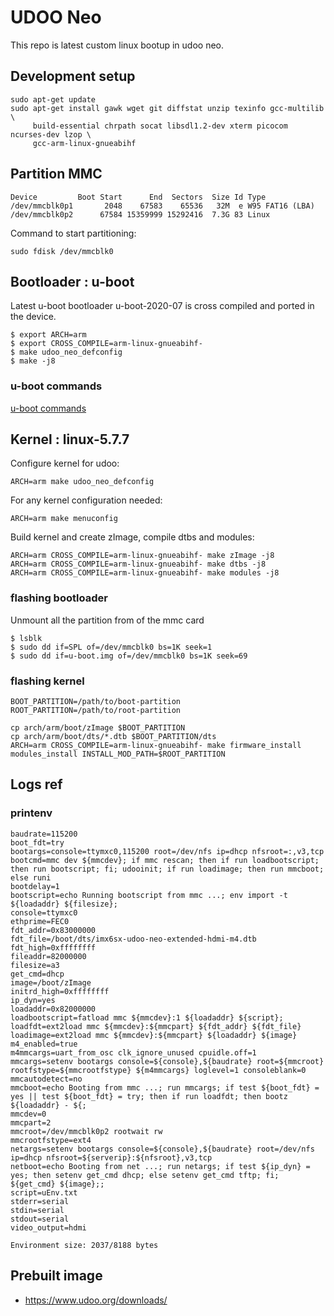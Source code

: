 # UDOO Neo
    
This repo is latest custom linux bootup in udoo neo.
    
## Development setup    
    
```
sudo apt-get update
sudo apt-get install gawk wget git diffstat unzip texinfo gcc-multilib \
     build-essential chrpath socat libsdl1.2-dev xterm picocom ncurses-dev lzop \
     gcc-arm-linux-gnueabihf
```

## Partition MMC
    
```
Device         Boot Start      End  Sectors  Size Id Type
/dev/mmcblk0p1       2048    67583    65536   32M  e W95 FAT16 (LBA)
/dev/mmcblk0p2      67584 15359999 15292416  7.3G 83 Linux
```
    
Command to start partitioning:
```
sudo fdisk /dev/mmcblk0
```
    
## Bootloader : u-boot
    
Latest u-boot bootloader u-boot-2020-07 is cross compiled and ported in the device.
    
```
$ export ARCH=arm 
$ export CROSS_COMPILE=arm-linux-gnueabihf-
$ make udoo_neo_defconfig
$ make -j8
```

### u-boot commands
    
[u-boot commands](https://github.com/warriorsspirit86/udoo-neo_custom_linux/blob/master/uboot-commands.md)
    
## Kernel : linux-5.7.7
    
Configure kernel for udoo:
```
ARCH=arm make udoo_neo_defconfig
```
For any kernel configuration needed:
```
ARCH=arm make menuconfig
```
Build kernel and create zImage, compile dtbs and modules:        
```
ARCH=arm CROSS_COMPILE=arm-linux-gnueabihf- make zImage -j8
ARCH=arm CROSS_COMPILE=arm-linux-gnueabihf- make dtbs -j8
ARCH=arm CROSS_COMPILE=arm-linux-gnueabihf- make modules -j8
```

### flashing bootloader
    
Unmount all the partition from of the mmc card
```
$ lsblk
$ sudo dd if=SPL of=/dev/mmcblk0 bs=1K seek=1
$ sudo dd if=u-boot.img of=/dev/mmcblk0 bs=1K seek=69
```
    
### flashing kernel
```
BOOT_PARTITION=/path/to/boot-partition
ROOT_PARTITION=/path/to/root-partition

cp arch/arm/boot/zImage $BOOT_PARTITION
cp arch/arm/boot/dts/*.dtb $BOOT_PARTITION/dts
ARCH=arm CROSS_COMPILE=arm-linux-gnueabihf- make firmware_install modules_install INSTALL_MOD_PATH=$ROOT_PARTITION
```

## Logs ref

### printenv
    
```
baudrate=115200
boot_fdt=try
bootargs=console=ttymxc0,115200 root=/dev/nfs ip=dhcp nfsroot=:,v3,tcp
bootcmd=mmc dev ${mmcdev}; if mmc rescan; then if run loadbootscript; then run bootscript; fi; udooinit; if run loadimage; then run mmcboot; else runi
bootdelay=1
bootscript=echo Running bootscript from mmc ...; env import -t ${loadaddr} ${filesize};
console=ttymxc0
ethprime=FEC0
fdt_addr=0x83000000
fdt_file=/boot/dts/imx6sx-udoo-neo-extended-hdmi-m4.dtb
fdt_high=0xffffffff
fileaddr=82000000
filesize=a3
get_cmd=dhcp
image=/boot/zImage
initrd_high=0xffffffff
ip_dyn=yes
loadaddr=0x82000000
loadbootscript=fatload mmc ${mmcdev}:1 ${loadaddr} ${script};
loadfdt=ext2load mmc ${mmcdev}:${mmcpart} ${fdt_addr} ${fdt_file}
loadimage=ext2load mmc ${mmcdev}:${mmcpart} ${loadaddr} ${image}
m4_enabled=true
m4mmcargs=uart_from_osc clk_ignore_unused cpuidle.off=1
mmcargs=setenv bootargs console=${console},${baudrate} root=${mmcroot} rootfstype=${mmcrootfstype} ${m4mmcargs} loglevel=1 consoleblank=0
mmcautodetect=no
mmcboot=echo Booting from mmc ...; run mmcargs; if test ${boot_fdt} = yes || test ${boot_fdt} = try; then if run loadfdt; then bootz ${loadaddr} - ${;
mmcdev=0
mmcpart=2
mmcroot=/dev/mmcblk0p2 rootwait rw
mmcrootfstype=ext4
netargs=setenv bootargs console=${console},${baudrate} root=/dev/nfs ip=dhcp nfsroot=${serverip}:${nfsroot},v3,tcp
netboot=echo Booting from net ...; run netargs; if test ${ip_dyn} = yes; then setenv get_cmd dhcp; else setenv get_cmd tftp; fi; ${get_cmd} ${image};;
script=uEnv.txt
stderr=serial
stdin=serial
stdout=serial
video_output=hdmi

Environment size: 2037/8188 bytes
```
    
## Prebuilt image
    
* https://www.udoo.org/downloads/
